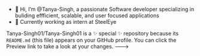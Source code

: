 - 👋 Hi, I’m @Tanya-Singh, a passionate Software developer specializing in buliding effficient, scalable, and user focused applications 
- 👀 Currently working as intern at SteelEye

Tanya-Singh01/Tanya-Singh01 is a ✨ special ✨ repository because its `README.md` (this file) appears on your GitHub profile.
You can click the Preview link to take a look at your changes.
--->
